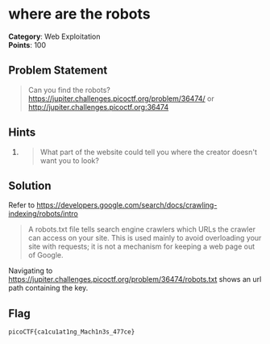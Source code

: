 # where are the robots
**Category**: Web Exploitation \
**Points**: 100

## Problem Statement
> Can you find the robots? https://jupiter.challenges.picoctf.org/problem/36474/ or http://jupiter.challenges.picoctf.org:36474

## Hints
1. > What part of the website could tell you where the creator doesn't want you to look?

## Solution
Refer to https://developers.google.com/search/docs/crawling-indexing/robots/intro

> A robots.txt file tells search engine crawlers which URLs the crawler can access on your site. This is used mainly to avoid overloading your site with requests; it is not a mechanism for keeping a web page out of Google.

Navigating to https://jupiter.challenges.picoctf.org/problem/36474/robots.txt shows an url path containing the key.

## Flag
```
picoCTF{ca1cu1at1ng_Mach1n3s_477ce}
```

